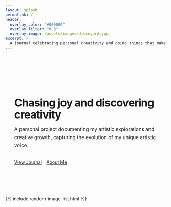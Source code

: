 ```yaml
---
layout: splash
permalink: /
header:
  overlay_color: "#000000"
  overlay_filter: "0.3"
  overlay_image: /assets/images/discoyard.jpg
excerpt: >
  A journal celebrating personal creativity and doing things that make me happy
---
```


<div class="hero-section">
  <div class="container">
    <div class="hero-content">
      <h1 class="hero-title">Chasing joy and <span class="highlight">discovering creativity</span></h1>
      <p class="hero-description">A personal project documenting my artistic explorations and creative growth, capturing the evolution of my unique artistic voice.</p>
      <div class="hero-actions">
        <a href="/journal/" class="btn btn--primary">View Journal</a>
        <a href="/about/" class="btn btn--secondary">About Me</a>
      </div>
    </div>
    <div class="hero-image">
      <div class="image-placeholder gradient-bg">
        <img class="feature-image">
      </div>
    </div>
  </div>
</div>

{% include random-image-list.html %}
<script src="{{ '/assets/js/inspiration.js' | relative_url }}"></script>
<script src="{{ '/assets/js/random-images.js' | relative_url }}"></script>

<style>
/* Hero section styling */
.hero-section {
  padding: 6em 0 4em;
  background-color: var(--white);
}

.container {
  max-width: 1200px;
  margin: 0 auto;
  padding: 0 2em;
}

.hero-section .container {
  display: flex;
  align-items: center;
  gap: 4em;
}

.hero-content {
  flex: 1;
}

.hero-title {
  font-size: 3em;
  font-weight: 700;
  line-height: 1.1;
  margin-bottom: 0.5em;
  color: var(--text);
  letter-spacing: -0.03em;
}

.highlight {
  color: var(--primary);
}

.hero-description {
  font-size: 1.2em;
  color: var(--text-lighter);
  margin-bottom: 2em;
  line-height: 1.6;
}

.hero-actions {
  display: flex;
  gap: 1em;
}

.hero-image {
  flex: 1;
  display: flex;
  justify-content: center;
}

.image-placeholder {
  width: 100%;
  aspect-ratio: 4/3;
  border-radius: 12px;
  overflow: hidden;
  box-shadow: 0 8px 30px rgba(0, 0, 0, 0.12);
  display: flex;
  align-items: center;
  justify-content: center;
}

.feature-image {
  width: 100%;
  height: 100%;
  object-fit: cover;
}

/* Feature grid styling */
.feature-grid {
  display: grid;
  grid-template-columns: repeat(auto-fit, minmax(280px, 1fr));
  gap: 2em;
  margin: 3em 0;
}

.feature-item {
  background: var(--white);
  padding: 2em;
  border-radius: 12px;
  box-shadow: 0 4px 6px rgba(50, 50, 93, 0.11), 0 1px 3px rgba(0, 0, 0, 0.08);
  transition: all 0.3s ease;
}

.feature-item:hover {
  transform: translateY(-4px);
  box-shadow: 0 7px 14px rgba(50, 50, 93, 0.1), 0 3px 6px rgba(0, 0, 0, 0.08);
}

.feature-icon {
  width: 50px;
  height: 50px;
  border-radius: 12px;
  display: flex;
  align-items: center;
  justify-content: center;
  margin-bottom: 1.5em;
}

.feature-item h3 {
  font-size: 1.3em;
  margin-bottom: 0.7em;
  font-weight: 600;
  color: var(--text);
}

.feature-item p {
  color: var(--text-lighter);
  line-height: 1.6;
  margin-bottom: 1.5em;
}

.feature-link {
  color: var(--primary);
  font-weight: 500;
  text-decoration: none;
  transition: all 0.2s ease;
}

.feature-link:hover {
  color: var(--primary-dark);
  text-decoration: underline;
}

/* Section styling */
.section {
  padding: 5em 0;
}

.section--light {
  background-color: var(--light-bg);
}

.section-actions {
  margin-top: 2em;
  text-align: center;
}

/* CTA section */
.section--cta {
  text-align: center;
  padding: 4em 0;
}

.cta-title {
  color: white;
  font-size: 2.2em;
  margin-bottom: 0.5em;
  font-weight: 700;
}

.cta-text {
  color: rgba(255, 255, 255, 0.9);
  max-width: 600px;
  margin: 0 auto 2em;
  font-size: 1.1em;
}

.btn--light {
  background-color: white !important;
  color: var(--primary-dark) !important;
  font-weight: 500;
  border-radius: 30px;
  padding: 0.7em 1.6em;
  transition: all 0.2s ease;
  box-shadow: 0 4px 6px rgba(0, 0, 0, 0.12);
}

.btn--light:hover {
  transform: translateY(-2px);
  box-shadow: 0 7px 14px rgba(0, 0, 0, 0.15);
}

/* Responsive adjustments */
@media (max-width: 992px) {
  .hero-section .container {
    flex-direction: column;
    gap: 2em;
  }
  
  .hero-title {
    font-size: 2.4em;
  }
  
  .hero-description {
    font-size: 1.1em;
  }
  
  .feature-grid {
    grid-template-columns: repeat(auto-fit, minmax(250px, 1fr));
  }
}

@media (max-width: 576px) {
  .hero-actions {
    flex-direction: column;
    gap: 1em;
  }
  
  .hero-title {
    font-size: 2em;
  }
  
  .section {
    padding: 3em 0;
  }
}
</style>
